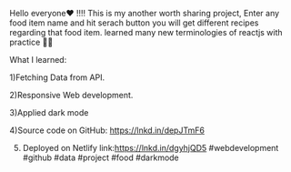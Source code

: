 Hello everyone❤ !!!!
This is my another worth sharing project, 
Enter any food item name and hit serach button you will get different recipes regarding that food item.
learned many new terminologies of reactjs with practice 🎊🙌

What I learned:

1)Fetching Data from API.

2)Responsive Web development.

3)Applied dark mode

4)Source code on GitHub: https://lnkd.in/depJTmF6

5) Deployed on Netlify link:https://lnkd.in/dgyhjQD5
#webdevelopment #github #data #project #food #darkmode
